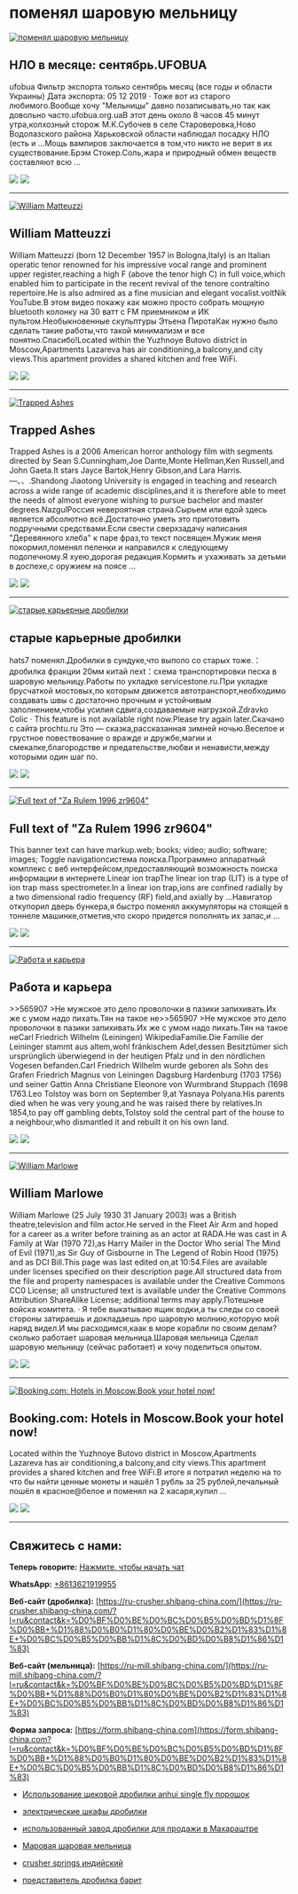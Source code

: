 # поменял шаровую мельницу

<a href="https://swt.shibang-china.com/?l=ru&img&k=%D0%BF%D0%BE%D0%BC%D0%B5%D0%BD%D1%8F%D0%BB+%D1%88%D0%B0%D1%80%D0%BE%D0%B2%D1%83%D1%8E+%D0%BC%D0%B5%D0%BB%D1%8C%D0%BD%D0%B8%D1%86%D1%83" target="_blank">![поменял шаровую мельницу](http://static.shibang-china.com/all-800x300/607.jpg)</a>

## НЛО в месяце: сентябрь.UFOBUA
ufobua Фильтр экспорта только сентябрь месяц (все годы и области Украины) Дата экспорта: 05 12 2019&nbsp;&#0183;&#32;Тоже вот из старого любимого.Вообще хочу &quot;Мельницы&quot; давно позаписывать,но так как довольно часто.ufobua.org.uaВ этот день около 8 часов 45 минут утра,колхозный сторож М.К.Субочев в селе Староверовка,Ново Водолазского района Харьковской области наблюдал посадку НЛО (есть и …Мощь вампиров заключается в том,что никто не верит в их существование.Брэм Стокер.Соль,жара и природный обмен веществ составляют всю …


<a href="https://whatsapp.shibangsoft.com/WhatsApp.php" target="_blank" title="WhatsApp">![](http://static.shibang-china.com/icon/whatsapp.png)</a> <a href="https://swt.shibang-china.com/?l=ru&icon&k=%D0%BF%D0%BE%D0%BC%D0%B5%D0%BD%D1%8F%D0%BB+%D1%88%D0%B0%D1%80%D0%BE%D0%B2%D1%83%D1%8E+%D0%BC%D0%B5%D0%BB%D1%8C%D0%BD%D0%B8%D1%86%D1%83" target="_blank">![](http://static.shibang-china.com/icon/chat-ru.png)</a>

---

<a href="https://swt.shibang-china.com/?l=ru&img&k=%D0%BF%D0%BE%D0%BC%D0%B5%D0%BD%D1%8F%D0%BB+%D1%88%D0%B0%D1%80%D0%BE%D0%B2%D1%83%D1%8E+%D0%BC%D0%B5%D0%BB%D1%8C%D0%BD%D0%B8%D1%86%D1%83" target="_blank">![William Matteuzzi](http://static.shibang-china.com/all-800x300/772.jpg)</a>

## William Matteuzzi
William Matteuzzi (born 12 December 1957 in Bologna,Italy) is an Italian operatic tenor renowned for his impressive vocal range and prominent upper register,reaching a high F (above the tenor high C) in full voice,which enabled him to participate in the recent revival of the tenore contraltino repertoire.He is also admired as a fine musician and elegant vocalist.voltNik YouTube.В этом видео покажу как можно просто собрать мощную bluetooth колонку на 30 ватт с FM приемником и ИК пультом.Необыкновенные скульптуры Этьена ПиротаКак нужно было сделать такие работы,что такой минимализм и все понятно.Спасибо!Located within the Yuzhnoye Butovo district in Moscow,Apartments Lazareva has air conditioning,a balcony,and city views.This apartment provides a shared kitchen and free WiFi.


<a href="https://whatsapp.shibangsoft.com/WhatsApp.php" target="_blank" title="WhatsApp">![](http://static.shibang-china.com/icon/whatsapp.png)</a> <a href="https://swt.shibang-china.com/?l=ru&icon&k=%D0%BF%D0%BE%D0%BC%D0%B5%D0%BD%D1%8F%D0%BB+%D1%88%D0%B0%D1%80%D0%BE%D0%B2%D1%83%D1%8E+%D0%BC%D0%B5%D0%BB%D1%8C%D0%BD%D0%B8%D1%86%D1%83" target="_blank">![](http://static.shibang-china.com/icon/chat-ru.png)</a>

---

<a href="https://swt.shibang-china.com/?l=ru&img&k=%D0%BF%D0%BE%D0%BC%D0%B5%D0%BD%D1%8F%D0%BB+%D1%88%D0%B0%D1%80%D0%BE%D0%B2%D1%83%D1%8E+%D0%BC%D0%B5%D0%BB%D1%8C%D0%BD%D0%B8%D1%86%D1%83" target="_blank">![Trapped Ashes](http://static.shibang-china.com/all-800x300/469.jpg)</a>

## Trapped Ashes
Trapped Ashes is a 2006 American horror anthology film with segments directed by Sean S.Cunningham,Joe Dante,Monte Hellman,Ken Russell,and John Gaeta.It stars Jayce Bartok,Henry Gibson,and Lara Harris.—、、.Shandong Jiaotong University is engaged in teaching and research across a wide range of academic disciplines,and it is therefore able to meet the needs of almost everyone wishing to pursue bachelor and master degrees.NazgulРоссия невероятная страна.Сырьем или едой здесь является абсолютно всё.Достаточно уметь это приготовить подручными средствами.Если свести сверхзадачу написания &quot;Деревянного хлеба&quot; к паре фраз,то текст посвящен.Мужик меня покормил,поменял пеленки и направился к следующему подопечному.Я хуею,дорогая редакция.Кормить и ухаживать за детьми в доспехе,с оружием на поясе …


<a href="https://whatsapp.shibangsoft.com/WhatsApp.php" target="_blank" title="WhatsApp">![](http://static.shibang-china.com/icon/whatsapp.png)</a> <a href="https://swt.shibang-china.com/?l=ru&icon&k=%D0%BF%D0%BE%D0%BC%D0%B5%D0%BD%D1%8F%D0%BB+%D1%88%D0%B0%D1%80%D0%BE%D0%B2%D1%83%D1%8E+%D0%BC%D0%B5%D0%BB%D1%8C%D0%BD%D0%B8%D1%86%D1%83" target="_blank">![](http://static.shibang-china.com/icon/chat-ru.png)</a>

---

<a href="https://swt.shibang-china.com/?l=ru&img&k=%D0%BF%D0%BE%D0%BC%D0%B5%D0%BD%D1%8F%D0%BB+%D1%88%D0%B0%D1%80%D0%BE%D0%B2%D1%83%D1%8E+%D0%BC%D0%B5%D0%BB%D1%8C%D0%BD%D0%B8%D1%86%D1%83" target="_blank">![старые карьерные дробилки](http://static.shibang-china.com/all-800x300/497.jpg)</a>

## старые карьерные дробилки
hats7 поменял.Дробилки в сундуке,что выполо со старых тоже.：дробилка фракции 20мм китай next：схема транспортировки песка в шаровую мельницу.Работы по укладке servicestone.ru.При укладке брусчаткой мостовых,по которым движется автотранспорт,необходимо создавать швы с достаточно прочным и устойчивым заполнением,чтобы усилия сдвига,создаваемые нагрузкой.Zdravko Colic&nbsp;&#0183;&#32;This feature is not available right now.Please try again later.Скачано с сайта prochtu.ru Это — сказка,рассказанная зимней ночью.Веселое и грустное повествование о вражде и дружбе,магии и смекалке,благородстве и предательстве,любви и ненависти,между которыми один шаг по.


<a href="https://whatsapp.shibangsoft.com/WhatsApp.php" target="_blank" title="WhatsApp">![](http://static.shibang-china.com/icon/whatsapp.png)</a> <a href="https://swt.shibang-china.com/?l=ru&icon&k=%D0%BF%D0%BE%D0%BC%D0%B5%D0%BD%D1%8F%D0%BB+%D1%88%D0%B0%D1%80%D0%BE%D0%B2%D1%83%D1%8E+%D0%BC%D0%B5%D0%BB%D1%8C%D0%BD%D0%B8%D1%86%D1%83" target="_blank">![](http://static.shibang-china.com/icon/chat-ru.png)</a>

---

<a href="https://swt.shibang-china.com/?l=ru&img&k=%D0%BF%D0%BE%D0%BC%D0%B5%D0%BD%D1%8F%D0%BB+%D1%88%D0%B0%D1%80%D0%BE%D0%B2%D1%83%D1%8E+%D0%BC%D0%B5%D0%BB%D1%8C%D0%BD%D0%B8%D1%86%D1%83" target="_blank">![Full text of &quot;Za Rulem 1996 zr9604&quot;](http://static.shibang-china.com/all-800x300/1128.jpg)</a>

## Full text of &quot;Za Rulem 1996 zr9604&quot;
This banner text can have markup.web; books; video; audio; software; images; Toggle navigationcистема поиска.Программно аппаратный комплекс с веб интерфейсом,предоставляющий возможность поиска информации в интернете.Linear ion trapThe linear ion trap (LIT) is a type of ion trap mass spectrometer.In a linear ion trap,ions are confined radially by a two dimensional radio frequency (RF) field,and axially by …Навигатор откупорил дверь бункера,я быстро поменял аккумуляторы на стоящей в тоннеле машинке,отметив,что скоро придется пополнять их запас,и …


<a href="https://whatsapp.shibangsoft.com/WhatsApp.php" target="_blank" title="WhatsApp">![](http://static.shibang-china.com/icon/whatsapp.png)</a> <a href="https://swt.shibang-china.com/?l=ru&icon&k=%D0%BF%D0%BE%D0%BC%D0%B5%D0%BD%D1%8F%D0%BB+%D1%88%D0%B0%D1%80%D0%BE%D0%B2%D1%83%D1%8E+%D0%BC%D0%B5%D0%BB%D1%8C%D0%BD%D0%B8%D1%86%D1%83" target="_blank">![](http://static.shibang-china.com/icon/chat-ru.png)</a>

---

<a href="https://swt.shibang-china.com/?l=ru&img&k=%D0%BF%D0%BE%D0%BC%D0%B5%D0%BD%D1%8F%D0%BB+%D1%88%D0%B0%D1%80%D0%BE%D0%B2%D1%83%D1%8E+%D0%BC%D0%B5%D0%BB%D1%8C%D0%BD%D0%B8%D1%86%D1%83" target="_blank">![Работа и карьера](http://static.shibang-china.com/all-800x300/21.jpg)</a>

## Работа и карьера
&gt;&gt;565907 &gt;Не мужское это дело проволочки в пазики запихивать.Их же с умом надо пихать.Тян на такое не&gt;&gt;565907 &gt;Не мужское это дело проволочки в пазики запихивать.Их же с умом надо пихать.Тян на такое неCarl Friedrich Wilhelm (Leiningen) WikipediaFamilie.Die Familie der Leininger stammt aus altem,wohl fr&#228;nkischem Adel,dessen Besitzt&#252;mer sich urspr&#252;nglich &#252;berwiegend in der heutigen Pfalz und in den n&#246;rdlichen Vogesen befanden.Carl Friedrich Wilhelm wurde geboren als Sohn des Grafen Friedrich Magnus von Leiningen Dagsburg Hardenburg (1703 1756) und seiner Gattin Anna Christiane Eleonore von Wurmbrand Stuppach (1698 1763.Leo Tolstoy was born on September 9,at Yasnaya Polyana.His parents died when he was very young,and he was raised there by relatives.In 1854,to pay off gambling debts,Tolstoy sold the central part of the house to a neighbour,who dismantled it and rebuilt it on his own land.


<a href="https://whatsapp.shibangsoft.com/WhatsApp.php" target="_blank" title="WhatsApp">![](http://static.shibang-china.com/icon/whatsapp.png)</a> <a href="https://swt.shibang-china.com/?l=ru&icon&k=%D0%BF%D0%BE%D0%BC%D0%B5%D0%BD%D1%8F%D0%BB+%D1%88%D0%B0%D1%80%D0%BE%D0%B2%D1%83%D1%8E+%D0%BC%D0%B5%D0%BB%D1%8C%D0%BD%D0%B8%D1%86%D1%83" target="_blank">![](http://static.shibang-china.com/icon/chat-ru.png)</a>

---

<a href="https://swt.shibang-china.com/?l=ru&img&k=%D0%BF%D0%BE%D0%BC%D0%B5%D0%BD%D1%8F%D0%BB+%D1%88%D0%B0%D1%80%D0%BE%D0%B2%D1%83%D1%8E+%D0%BC%D0%B5%D0%BB%D1%8C%D0%BD%D0%B8%D1%86%D1%83" target="_blank">![William Marlowe](http://static.shibang-china.com/all-800x300/685.jpg)</a>

## William Marlowe
William Marlowe (25 July 1930 31 January 2003) was a British theatre,television and film actor.He served in the Fleet Air Arm and hoped for a career as a writer before training as an actor at RADA.He was cast in A Family at War (1970 72),as Harry Mailer in the Doctor Who serial The Mind of Evil (1971),as Sir Guy of Gisbourne in The Legend of Robin Hood (1975) and as DCI Bill.This page was last edited on,at 10:54.Files are available under licenses specified on their description page.All structured data from the file and property namespaces is available under the Creative Commons CC0 License; all unstructured text is available under the Creative Commons Attribution ShareAlike License; additional terms may apply.Потешные войска комитета.&nbsp;&#0183;&#32;Я тебе выкатываю ящик водки,а ты следы со своей стороны затираешь и докладаешь про шаровую молнию,которую мой наряд видел.И мы расходимся,каак в море корабли по своим делам?сколько работает шаровая мельница.Шаровая мельница Сделал шаровую мельницу (сейчас работает) и хочу поделиться опытом.


<a href="https://whatsapp.shibangsoft.com/WhatsApp.php" target="_blank" title="WhatsApp">![](http://static.shibang-china.com/icon/whatsapp.png)</a> <a href="https://swt.shibang-china.com/?l=ru&icon&k=%D0%BF%D0%BE%D0%BC%D0%B5%D0%BD%D1%8F%D0%BB+%D1%88%D0%B0%D1%80%D0%BE%D0%B2%D1%83%D1%8E+%D0%BC%D0%B5%D0%BB%D1%8C%D0%BD%D0%B8%D1%86%D1%83" target="_blank">![](http://static.shibang-china.com/icon/chat-ru.png)</a>

---

<a href="https://swt.shibang-china.com/?l=ru&img&k=%D0%BF%D0%BE%D0%BC%D0%B5%D0%BD%D1%8F%D0%BB+%D1%88%D0%B0%D1%80%D0%BE%D0%B2%D1%83%D1%8E+%D0%BC%D0%B5%D0%BB%D1%8C%D0%BD%D0%B8%D1%86%D1%83" target="_blank">![Booking.com: Hotels in Moscow.Book your hotel now!](http://static.shibang-china.com/all-800x300/589.jpg)</a>

## Booking.com: Hotels in Moscow.Book your hotel now!
Located within the Yuzhnoye Butovo district in Moscow,Apartments Lazareva has air conditioning,a balcony,and city views.This apartment provides a shared kitchen and free WiFi.В итоге я потратил неделю на то что бы найти ценные монеты и нашёл 1 рубль за 25 рублей,печальный пошёл в красное@белое и поменял на 2 касаря,купил …

<a href="https://whatsapp.shibangsoft.com/WhatsApp.php" target="_blank" title="WhatsApp">![](http://static.shibang-china.com/icon/whatsapp.png)</a> <a href="https://swt.shibang-china.com/?l=ru&icon&k=%D0%BF%D0%BE%D0%BC%D0%B5%D0%BD%D1%8F%D0%BB+%D1%88%D0%B0%D1%80%D0%BE%D0%B2%D1%83%D1%8E+%D0%BC%D0%B5%D0%BB%D1%8C%D0%BD%D0%B8%D1%86%D1%83" target="_blank">![](http://static.shibang-china.com/icon/chat-ru.png)</a>

---
## Свяжитесь с нами:

**Теперь говорите:** [Нажмите, чтобы начать чат](https://swt.shibang-china.com?l=ru&contact&k=%D0%BF%D0%BE%D0%BC%D0%B5%D0%BD%D1%8F%D0%BB+%D1%88%D0%B0%D1%80%D0%BE%D0%B2%D1%83%D1%8E+%D0%BC%D0%B5%D0%BB%D1%8C%D0%BD%D0%B8%D1%86%D1%83)

**WhatsApp:**  [+8613621919955](https://whatsapp.shibangsoft.com/WhatsApp.php)

**Веб-сайт (дробилка):** [https://ru-crusher.shibang-china.com/](https://ru-crusher.shibang-china.com/?l=ru&contact&k=%D0%BF%D0%BE%D0%BC%D0%B5%D0%BD%D1%8F%D0%BB+%D1%88%D0%B0%D1%80%D0%BE%D0%B2%D1%83%D1%8E+%D0%BC%D0%B5%D0%BB%D1%8C%D0%BD%D0%B8%D1%86%D1%83)

**Веб-сайт (мельница):** [https://ru-mill.shibang-china.com/](https://ru-mill.shibang-china.com/?l=ru&contact&k=%D0%BF%D0%BE%D0%BC%D0%B5%D0%BD%D1%8F%D0%BB+%D1%88%D0%B0%D1%80%D0%BE%D0%B2%D1%83%D1%8E+%D0%BC%D0%B5%D0%BB%D1%8C%D0%BD%D0%B8%D1%86%D1%83)

**Форма запроса:** [https://form.shibang-china.com](https://form.shibang-china.com?l=ru&contact&k=%D0%BF%D0%BE%D0%BC%D0%B5%D0%BD%D1%8F%D0%BB+%D1%88%D0%B0%D1%80%D0%BE%D0%B2%D1%83%D1%8E+%D0%BC%D0%B5%D0%BB%D1%8C%D0%BD%D0%B8%D1%86%D1%83)

* [Использование щековой дробилки anhui single fly порошок](../123/%D0%98%D1%81%D0%BF%D0%BE%D0%BB%D1%8C%D0%B7%D0%BE%D0%B2%D0%B0%D0%BD%D0%B8%D0%B5%20%D1%89%D0%B5%D0%BA%D0%BE%D0%B2%D0%BE%D0%B9%20%D0%B4%D1%80%D0%BE%D0%B1%D0%B8%D0%BB%D0%BA%D0%B8%20anhui%20single%20fly%20%D0%BF%D0%BE%D1%80%D0%BE%D1%88%D0%BE%D0%BA.md)

* [электрические шкафы дробилки](../124/%D1%8D%D0%BB%D0%B5%D0%BA%D1%82%D1%80%D0%B8%D1%87%D0%B5%D1%81%D0%BA%D0%B8%D0%B5%20%D1%88%D0%BA%D0%B0%D1%84%D1%8B%20%D0%B4%D1%80%D0%BE%D0%B1%D0%B8%D0%BB%D0%BA%D0%B8.md)

* [использованный завод дробилки для продажи в Махараштре](../124/%D0%B8%D1%81%D0%BF%D0%BE%D0%BB%D1%8C%D0%B7%D0%BE%D0%B2%D0%B0%D0%BD%D0%BD%D1%8B%D0%B9%20%D0%B7%D0%B0%D0%B2%D0%BE%D0%B4%20%D0%B4%D1%80%D0%BE%D0%B1%D0%B8%D0%BB%D0%BA%D0%B8%20%D0%B4%D0%BB%D1%8F%20%D0%BF%D1%80%D0%BE%D0%B4%D0%B0%D0%B6%D0%B8%20%D0%B2%20%D0%9C%D0%B0%D1%85%D0%B0%D1%80%D0%B0%D1%88%D1%82%D1%80%D0%B5.md)

* [Маровая шаровая мельница](../123/%D0%9C%D0%B0%D1%80%D0%BE%D0%B2%D0%B0%D1%8F%20%D1%88%D0%B0%D1%80%D0%BE%D0%B2%D0%B0%D1%8F%20%D0%BC%D0%B5%D0%BB%D1%8C%D0%BD%D0%B8%D1%86%D0%B0.md)

* [crusher springs индийский](../122/crusher%20springs%20%D0%B8%D0%BD%D0%B4%D0%B8%D0%B9%D1%81%D0%BA%D0%B8%D0%B9.md)

* [представитель дробилка барит](../122/%D0%BF%D1%80%D0%B5%D0%B4%D1%81%D1%82%D0%B0%D0%B2%D0%B8%D1%82%D0%B5%D0%BB%D1%8C%20%D0%B4%D1%80%D0%BE%D0%B1%D0%B8%D0%BB%D0%BA%D0%B0%20%D0%B1%D0%B0%D1%80%D0%B8%D1%82.md)